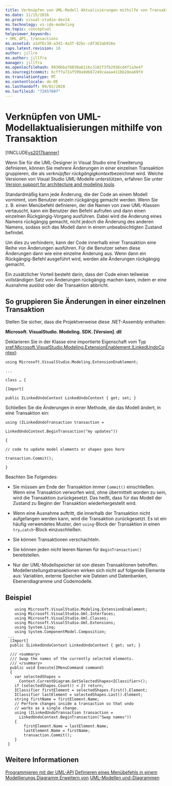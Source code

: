 ```yaml
---
title: Verknüpfen von UML-Modell Aktualisierungen mithilfe von Transaktionen | Microsoft-Dokumentation
ms.date: 11/15/2016
ms.prod: visual-studio-dev14
ms.technology: vs-ide-modeling
ms.topic: conceptual
helpviewer_keywords:
- UML API, transactions
ms.assetid: a1df6c38-a3d1-4a3f-82bc-c8f363ab916e
caps.latest.revision: 18
author: jillre
ms.author: jillfra
manager: jillfra
ms.openlocfilehash: 8930bba76830a6116c3182f3fb2936cd4f1a3e47
ms.sourcegitcommit: 6cfffa72af599a9d667249caaaa411bb28ea69fd
ms.translationtype: MT
ms.contentlocale: de-DE
ms.lasthandoff: 09/02/2020
ms.locfileid: "72657607"
---
```

# <a name="link-uml-model-updates-by-using-transactions"></a>Verknüpfen von UML-Modellaktualisierungen mithilfe von Transaktion
[!INCLUDE[vs2017banner](../includes/vs2017banner.md)]

Wenn Sie für die UML-Designer in Visual Studio eine Erweiterung definieren, können Sie mehrere Änderungen in einer einzelnen Transaktion gruppieren, die als *verknüpfter rückgängigkontext*bezeichnet wird. Welche Versionen von Visual Studio UML-Modelle unterstützen, erfahren Sie unter [Version support for architecture and modeling tools](../modeling/what-s-new-for-design-in-visual-studio.md#VersionSupport).

 Standardmäßig kann jede Änderung, die der Code an einem Modell vornimmt, vom Benutzer einzeln rückgängig gemacht werden. Wenn Sie z. B. einen Menübefehl definieren, der die Namen von zwei UML-Klassen vertauscht, kann ein Benutzer den Befehl aufrufen und dann einen einzelnen Rückgängig-Vorgang ausführen. Dabei wird die Änderung eines Namens rückgängig gemacht, nicht jedoch die Änderung des anderen Namens, sodass sich das Modell dann in einem unbeabsichtigten Zustand befindet.

 Um dies zu verhindern, kann der Code innerhalb einer Transaktion eine Reihe von Änderungen ausführen. Für die Benutzer sehen diese Änderungen dann wie eine einzelne Änderung aus. Wenn dann ein Rückgängig-Befehl ausgeführt wird, werden alle Änderungen rückgängig gemacht.

 Ein zusätzlicher Vorteil besteht darin, dass der Code einen teilweise vollständigen Satz von Änderungen rückgängig machen kann, indem er eine Ausnahme auslöst oder die Transaktion abbricht.

## <a name="to-group-changes-into-a-single-transaction"></a>So gruppieren Sie Änderungen in einer einzelnen Transaktion
 Stellen Sie sicher, dass die Projektverweise diese .NET-Assembly enthalten:

 **Microsoft. VisualStudio. Modeling. SDK. [Version]. dll**

 Deklarieren Sie in der Klasse eine importierte Eigenschaft vom Typ <xref:Microsoft.VisualStudio.Modeling.ExtensionEnablement.ILinkedUndoContext>:

 `using Microsoft.VisualStudio.Modeling.ExtensionEnablement;`

 `...`

 `class … {`

 `[Import]`

 `public ILinkedUndoContext LinkedUndoContext { get; set; }`

 Schließen Sie die Änderungen in einer Methode, die das Modell ändert, in eine Transaktion ein:

 `using (ILinkedUndoTransaction transaction =`

 `LinkedUndoContext.BeginTransaction("my updates"))`

 `{`

 `// code to update model elements or shapes goes here`

 `transaction.Commit();`

 `}`

 Beachten Sie Folgendes:

- Sie müssen am Ende der Transaktion immer `Commit()` einschließen. Wenn eine Transaktion verworfen wird, ohne übermittelt worden zu sein, wird die Transaktion zurückgesetzt. Das heißt, dass für das Modell der Zustand zu Beginn der Transaktion wiederhergestellt wird.

- Wenn eine Ausnahme auftritt, die innerhalb der Transaktion nicht aufgefangen werden kann, wird die Transaktion zurückgesetzt. Es ist ein häufig verwendetes Muster, den `using`-Block der Transaktion in einen `try…catch`-Block einzuschließen.

- Sie können Transaktionen verschachteln.

- Sie können jeden nicht leeren Namen für `BeginTransaction()` bereitstellen.

- Nur der UML-Modellspeicher ist von diesen Transaktionen betroffen. Modellerstellungstransaktionen wirken sich nicht auf folgende Elemente aus: Variablen, externe Speicher wie Dateien und Datenbanken, Ebenendiagramme und Codemodelle.

## <a name="example"></a>Beispiel

```
    using Microsoft.VisualStudio.Modeling.ExtensionEnablement;
    using Microsoft.VisualStudio.Uml.Interfaces;
    using Microsoft.VisualStudio.Uml.Classes;
    using Microsoft.VisualStudio.Uml.Extensions;
    using System.Linq;
    using System.ComponentModel.Composition;
 ...
  [Import]
  public ILinkedUndoContext LinkedUndoContext { get; set; }

  /// <summary>
  /// Swap the names of the currently selected elements.
  /// </summary>
  public void Execute(IMenuCommand command)
  {
    var selectedShapes =
      Context.CurrentDiagram.GetSelectedShapes<IClassifier>();
    if (selectedShapes.Count() < 2) return;
    IClassifier firstElement = selectedShapes.First().Element;
    IClassifier lastElement = selectedShapes.Last().Element;
    string firstName = firstElement.Name;
    // Perform changes inside a transaction so that undo
    // works as a single change.
    using (ILinkedUndoTransaction transaction =
      LinkedUndoContext.BeginTransaction("Swap names"))
    {
        firstElement.Name = lastElement.Name;
        lastElement.Name = firstName;
        transaction.Commit();
    }
 }
```

## <a name="see-also"></a>Weitere Informationen
 [Programmieren mit der UML-API](../modeling/programming-with-the-uml-api.md) [Definieren eines Menübefehls in einem Modellierungs Diagramm Erweitern von](../modeling/define-a-menu-command-on-a-modeling-diagram.md) [UML-Modellen und-Diagrammen](../modeling/extend-uml-models-and-diagrams.md)
